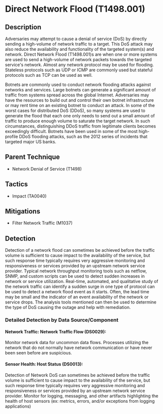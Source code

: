 # Direct Network Flood (T1498.001)

## Description
Adversaries may attempt to cause a denial of service (DoS) by directly sending a high-volume of network traffic to a target. This DoS attack may also reduce the availability and functionality of the targeted system(s) and network. Direct Network Flood (T1498.001)s are when one or more systems are used to send a high-volume of network packets towards the targeted service's network. Almost any network protocol may be used for flooding. Stateless protocols such as UDP or ICMP are commonly used but stateful protocols such as TCP can be used as well.

Botnets are commonly used to conduct network flooding attacks against networks and services. Large botnets can generate a significant amount of traffic from systems spread across the global Internet. Adversaries may have the resources to build out and control their own botnet infrastructure or may rent time on an existing botnet to conduct an attack. In some of the worst cases for distributed DoS (DDoS), so many systems are used to generate the flood that each one only needs to send out a small amount of traffic to produce enough volume to saturate the target network. In such circumstances, distinguishing DDoS traffic from legitimate clients becomes exceedingly difficult. Botnets have been used in some of the most high-profile DDoS flooding attacks, such as the 2012 series of incidents that targeted major US banks.

## Parent Technique
- Network Denial of Service (T1498)

## Tactics
- Impact (TA0040)

## Mitigations
- Filter Network Traffic (M1037)

## Detection
Detection of a network flood can sometimes be achieved before the traffic volume is sufficient to cause impact to the availability of the service, but such response time typically requires very aggressive monitoring and responsiveness or services provided by an upstream network service provider. Typical network throughput monitoring tools such as netflow, SNMP, and custom scripts can be used to detect sudden increases in network or service utilization. Real-time, automated, and qualitative study of the network traffic can identify a sudden surge in one type of protocol can be used to detect a network flood event as it starts. Often, the lead time may be small and the indicator of an event availability of the network or service drops. The analysis tools mentioned can then be used to determine the type of DoS causing the outage and help with remediation.

### Detailed Detection by Data Source/Component
#### Network Traffic: Network Traffic Flow (DS0029): 
Monitor network data for uncommon data flows. Processes utilizing the network that do not normally have network communication or have never been seen before are suspicious.

#### Sensor Health: Host Status (DS0013): 
Detection of Network DoS can sometimes be achieved before the traffic volume is sufficient to cause impact to the availability of the service, but such response time typically requires very aggressive monitoring and responsiveness or services provided by an upstream network service provider. Monitor for logging, messaging, and other artifacts highlighting the health of host sensors (ex: metrics, errors, and/or exceptions from logging applications)

